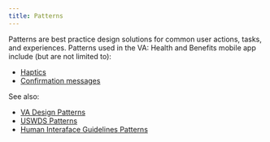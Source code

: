 ```yaml
---
title: Patterns
---
```

Patterns are best practice design solutions for common user actions, tasks, and experiences. Patterns used in the VA: Health and Benefits mobile app include (but are not limited to):
- [Haptics](haptics.md)
- [Confirmation messages](confirmation-messages.md)


See also:
- [VA Design Patterns](https://design.va.gov/patterns/)
- [USWDS Patterns](https://designsystem.digital.gov/patterns/)
- [Human Interaface Guidelines Patterns](https://developer.apple.com/design/human-interface-guidelines/patterns)
